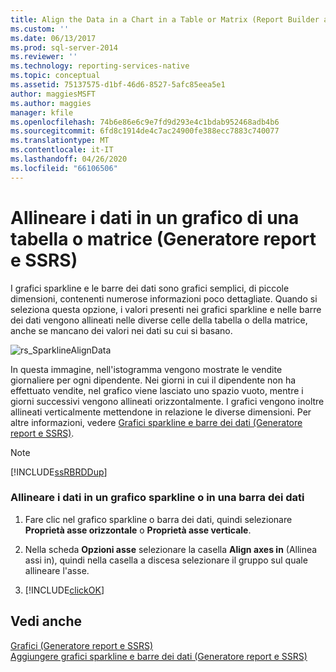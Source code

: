 ```yaml
---
title: Align the Data in a Chart in a Table or Matrix (Report Builder and SSRS) (Allineare i dati in un grafico di una tabella o matrice (Generatore report e SSRS)) | Microsoft Docs
ms.custom: ''
ms.date: 06/13/2017
ms.prod: sql-server-2014
ms.reviewer: ''
ms.technology: reporting-services-native
ms.topic: conceptual
ms.assetid: 75137575-d1bf-46d6-8527-5afc85eea5e1
author: maggiesMSFT
ms.author: maggies
manager: kfile
ms.openlocfilehash: 74b6e86e6c9e7fd9d293e4c1bdab952468adb4b6
ms.sourcegitcommit: 6fd8c1914de4c7ac24900fe388ecc7883c740077
ms.translationtype: MT
ms.contentlocale: it-IT
ms.lasthandoff: 04/26/2020
ms.locfileid: "66106506"
---
```

# <a name="align-the-data-in-a-chart-in-a-table-or-matrix-report-builder-and-ssrs"></a>Allineare i dati in un grafico di una tabella o matrice (Generatore report e SSRS)
  I grafici sparkline e le barre dei dati sono grafici semplici, di piccole dimensioni, contenenti numerose informazioni poco dettagliate. Quando si seleziona questa opzione, i valori presenti nei grafici sparkline e nelle barre dei dati vengono allineati nelle diverse celle della tabella o della matrice, anche se mancano dei valori nei dati su cui si basano.  
  
 ![rs_SparklineAlignData](../media/rs-sparklinealigndata.gif "rs_SparklineAlignData")  
  
 In questa immagine, nell'istogramma vengono mostrate le vendite giornaliere per ogni dipendente. Nei giorni in cui il dipendente non ha effettuato vendite, nel grafico viene lasciato uno spazio vuoto, mentre i giorni successivi vengono allineati orizzontalmente. I grafici vengono inoltre allineati verticalmente mettendone in relazione le diverse dimensioni. Per altre informazioni, vedere [Grafici sparkline e barre dei dati &#40;Generatore report e SSRS&#41;](sparklines-and-data-bars-report-builder-and-ssrs.md).  
  
> [!NOTE]  
>  [!INCLUDE[ssRBRDDup](../../includes/ssrbrddup-md.md)]  
  
### <a name="align-the-data-in-a-sparkline-or-data-bar"></a>Allineare i dati in un grafico sparkline o in una barra dei dati  
  
1.  Fare clic nel grafico sparkline o barra dei dati, quindi selezionare **Proprietà asse orizzontale** o **Proprietà asse verticale**.  
  
2.  Nella scheda **Opzioni asse** selezionare la casella **Align axes in** (Allinea assi in), quindi nella casella a discesa selezionare il gruppo sul quale allineare l'asse.  
  
3.  [!INCLUDE[clickOK](../../includes/clickok-md.md)]  
  
## <a name="see-also"></a>Vedi anche  
 [Grafici &#40;Generatore report e SSRS&#41;](charts-report-builder-and-ssrs.md)   
 [Aggiungere grafici sparkline e barre dei dati &#40;Generatore report e SSRS&#41;](add-sparklines-and-data-bars-report-builder-and-ssrs.md)  
  
  
